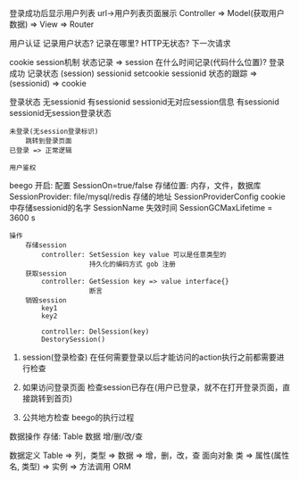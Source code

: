 登录成功后显示用户列表
url->用户列表页面展示
Controller => Model(获取用户数据) => View => Router


用户认证
记录用户状态? 记录在哪里?
HTTP无状态? 下一次请求

cookie session机制
状态记录 => session
    在什么时间记录(代码什么位置)?
    登录成功 记录状态 (session) sessionid
    setcookie sessionid
状态的跟踪 => (sessionid) => cookie


登录状态
    无sessionid
    有sessionid sessionid无对应session信息
    有sessionid sessionid无session登录状态

    未登录(无session登录标识)
        跳转到登录页面
    已登录 => 正常逻辑

    用户鉴权


beego
    开启: 配置 SessionOn=true/false
    存储位置: 内存，文件，数据库
            SessionProvider: file/mysql/redis
    存储的地址
            SessionProviderConfig
    cookie中存储sessionid的名字
            SessionName
    失效时间
        SessionGCMaxLifetime = 3600 s

    操作
        存储session
            controller: SetSession key value 可以是任意类型的
                        持久化的编码方式 gob 注册
        获取session
            controller: GetSession key => value interface{}
                        断言
        销毁session
            key1
            key2

            controller: DelSession(key)
            DestorySession()

1. session(登录检查)
    在任何需要登录以后才能访问的action执行之前都需要进行检查
2. 如果访问登录页面
    检查session已存在(用户已登录，就不在打开登录页面，直接跳转到首页)


1. 公共地方检查
    beego的执行过程


数据操作
存储: Table
数据 增/删/改/查

数据定义 Table => 列，类型 => 数据 => 增，删，改，查
面向对象 类 => 属性(属性名, 类型) => 实例 => 方法调用
ORM